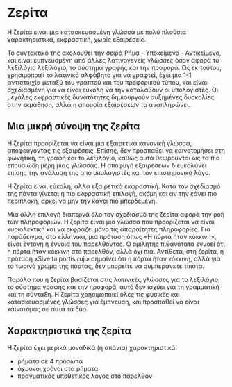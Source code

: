 # Ζερίτα

Η ζερίτα είναι μια κατασκευασμένη γλώσσα με πολύ πλούσια χαρακτηριστικά, εκφραστική, χωρίς εξαιρέσεις.

Το συντακτικό της ακολουθεί την σειρά Ρήμα - Υποκείμενο - Αντικείμενο, και είναι εμπνευσμένη από άλλες λατινογενείς γλώσσες όσον αφορά το λεξιλόγιο λεξιλόγιο, το σύστημα γραφής και την προφορά.
Ως εκ τούτου, χρησιμοποιεί το λατινικό αλφάβητο για να γραφτεί, έχει μια 1-1 αντιστοιχία μεταξύ του γραπτού και του προφορικού τύπου, και είναι σχεδιασμένη για να είναι εύκολη να την καταλάβουν οι υπολογιστές.
Οι μεγάλες εκφραστικές δυνατότητες δημιουργούν αυξημένες δυσκολίες στην εκμάθηση, αλλά η απουσία εξαιρέσεων το αναπληρώνει.

## Μια μικρή σύνοψη της ζερίτα

Η ζερίτα προορίζεται να είναι μια εξαιρετικά κανονική γλώσσα, αποφεύγοντας τις εξαιρέσεις.
Επίσης, δεν προσπαθεί να καινοτομήσει στη φωνητική, τη γραφή και το λεξιλόγιο, καθώς αυτά θεωρούνται ως τα πιο επουσιώδη μέρη μιας γλώσσας.
Η αποφυγή εξαιρέσεων διευκολύνει επίσης την ανάλυση της από υπολογιστές και τον επιστημονικό λόγο.

Η ζερίτα είναι εύκολη, αλλά εξαιρετικά εκφραστική.
Κατά τον σχεδιασμό της πάντα γίνεται η πιο εκφραστική επιλογή, ακόμη και αν την κάνει πιο περίπλοκη, αρκεί να μην την κάνει πιο μπερδεμένη.

Μια άλλη επιλογή διαπερνά όλο τον σχεδιασμό της ζερίτα αφορά την ροή των πληροφοριών.
Η ζερίτα είναι μια γλώσσα που προορίζεται να είναι κυριολεκτική και να εκφράζει μόνο τις απαραίτητες πληροφορίες.
Για παράδειγμα, στα ελληνικά, μια πρόταση όπως «Η πόρτα ήταν κόκκινη», είναι έντονη η έννοια του παρελθόντος.
Ο ομιλητής πιθανότατα εννοεί ότι η πόρτα ήταν κόκκινη στο παρελθόν, αλλά όχι πια.
Αντίθετα, στη ζερίτα, η πρόταση «Sive ta portis ruji» σημαίνει ότι η πόρτα ήταν κόκκινη, αλλά για το τωρινό χρώμα της πόρτας, δεν μπορείτε να συμπεράνετε τίποτα.

Παρόλο που η ζερίτα βασίζεται στις λατινικές γλώσσες για το λεξιλόγιο, το σύστημα γραφής και την προφορά, αυτό δεν ισχύει για τη γραμματική και τη σύνταξη.
Η ζερίτα χρησιμοποιεί όλες τις φυσικές και κατασκευασμένες γλώσσες για έμπνευση, και προσπαθεί να είναι καινοτόμος σε αυτά τα δύο.

## Χαρακτηριστικά της ζερίτα

Η ζερίτα έχει μερικά μοναδικά (ή σπάνια) χαρακτηριστικά:

- ρήματα σε 4 πρόσωπα
- άχρονοι χρόνοι στα ρήματα
- πραγματικός υποθετικός λόγος στο παρελθόν
